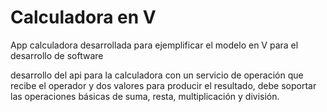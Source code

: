 # Calculadora en V

App calculadora desarrollada para ejemplificar el modelo en V para el desarrollo de software

desarrollo del api para la calculadora con un servicio de operación que recibe el operador y dos valores para producir el resultado, debe soportar las operaciones básicas de suma, resta, multiplicación y división.